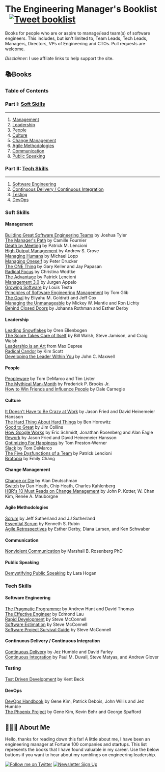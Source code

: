 
# The Engineering Manager's Booklist &nbsp; [![Tweet booklist](https://img.shields.io/twitter/url/:protocol(https|http)/:hostAndPath.svg?style=social)](https://twitter.com/home?status=The%20Engineering%20Manager%27s%20Booklist%20%40jesselpalmer%20https%3A%2F%2Fgithub.com%2Fjesselpalmer%2Fthe-engineering-managers-booklist)

Books for people who are or aspire to manage/lead team(s) of software engineers. This includes, but isn't limited to, Team Leads, Tech Leads, Managers, Directors, VPs of Engineering and CTOs. Pull requests are welcome.

*Disclaimer*: I use affilate links to help support the site.

## 📚Books

### Table of Contents

### Part I: [Soft Skills](#soft-skills)

---

1. [Management](#management)
1. [Leadership](#leadership)
1. [People](#people)
1. [Culture](#culture)
1. [Change Management](#change-management)
1. [Agile Methodologies](#agile-methodologies)
1. [Communication](#communication)
1. [Public Speaking](#public-speaking)

### Part II: [Tech Skills](#tech-skills)

---

1. [Software Engineering](#software-engineering)  
1. [Continuous Delivery / Continuous Integration](#continuous-delivery--continuous-integration)  
1. [Testing](#testing)
1. [DevOps](#DevOps)

### Soft Skills

#### Management

[Building Great Software Engineering Teams](https://amzn.to/2ExjxDi) by Joshua Tyler  
[The Manager's Path](https://amzn.to/2XmUJW2) by Camille Fournier  
[Death by Meeting](https://amzn.to/2Exzfyq) by Patrick M. Lencioni  
[High Output Management](https://amzn.to/2tGnM9m) by Andrew S. Grove  
[Managing Humans](https://amzn.to/2BRGJdK) by Michael Lopp  
[Managing Oneself](https://www.amazon.com/Managing-Oneself-Harvard-Business-Classics/dp/142212312X) by Peter Drucker  
[The ONE Thing](https://www.amazon.com/ONE-Thing-Surprisingly-Extraordinary-Results/dp/1885167776) by Gary Keller and Jay Papasan  
[Radical Focus](https://www.amazon.com/Radical-Focus-Achieving-Important-Objectives/dp/0996006028) by Christina Wodtke  
[The Advantage](https://www.amazon.com/Advantage-Organizational-Health-Everything-Business/dp/0470941529) by Patrick Lencioni  
[Management 3.0](https://www.amazon.com/gp/product/0321712471) by Jurgen Appelo  
[Growing Software](https://www.amazon.com/gp/product/1593271832) by Louis Testa  
[Principles of Software Engineering Management](https://www.amazon.com/Principles-Software-Engineering-Management-Gilb/dp/0201192462) by Tom Glib  
[The Goal](https://www.amazon.com/Goal-Process-Ongoing-Improvement/dp/0884270610) by Eliyahu M. Goldratt and Jeff Cox  
[Managing the Unmanageable](https://www.amazon.com/dp/032182203X) by Mickey W. Mantle and Ron Lichty  
[Behind Closed Doors](https://www.amazon.com/Behind-Closed-Doors-Management-Programmers/dp/0976694026) by Johanna Rothman and Esther Derby

#### Leadership

[Leading Snowflakes](http://leadingsnowflakes.com/) by Oren Ellenbogen  
[The Score Takes Care of Itself](https://www.amazon.com/Score-Takes-Care-Itself-Philosophy/dp/1591843472) by Bill Walsh, Steve Jamison, and Craig Walsh  
[Leadership is an Art](https://www.amazon.com/Leadership-Art-Max-Depree/dp/0385512465) from Max Depree  
[Radical Candor](https://www.amazon.com/Radical-Candor-Kick-Ass-Without-Humanity/dp/1250103509) by Kim Scott  
[Developing the Leader Within You](https://www.amazon.com/Developing-Leader-Within-John-Maxwell/dp/0785281126) by John C. Maxwell  

#### People

[Peopleware](https://www.amazon.com/Peopleware-Productive-Projects-Teams-3rd/dp/0321934113/ref=dp_ob_title_bk) by Tom DeMarco and Tim Lister  
[The Mythical Man-Month](https://www.amazon.com/Mythical-Man-Month-Software-Engineering-Anniversary/dp/0201835959/) by Frederick P. Brooks Jr.  
[How to Win Friends and Influence People](https://www.amazon.com/How-Win-Friends-Influence-People/dp/0671027034) by Dale Carnegie  

#### Culture

[It Doesn't Have to Be Crazy at Work](https://www.amazon.com/gp/product/0062874780/ref=dbs_a_def_rwt_bibl_vppi_i0) by Jason Fried and David Heinemeier Hansson  
[The Hard Thing About Hard Things](https://www.amazon.com/dp/B00DQ845EA) by Ben Horowitz  
[Good to Great](https://www.amazon.com/Good-Great-Some-Companies-Others-ebook/dp/B0058DRUV6) by Jim Collins  
[How Google Works](https://www.amazon.com/How-Google-Works/dp/B00MOZPSYW) by Eric Schmidt, Jonathan Rosenberg and Alan Eagle  
[Rework](https://www.amazon.com/Rework-Jason-Fried-ebook/dp/B002MUAJ2A) by Jason Fried and David Heinemeier Hansson  
[Optimizing For Happiness](https://speakerdeck.com/mojombo/optimizing-for-happiness) by Tom Preston-Werner  
[Slack](https://www.amazon.com/Slack-Getting-Burnout-Busywork-Efficiency/dp/0767907698) by Tom DeMarco  
[The Five Dysfunctions of a Team](https://www.amazon.com/Five-Dysfunctions-Team-Leadership-Fable/dp/0787960756) by Patrick Lencioni  
[Brotopia](https://www.amazon.com/Brotopia-Breaking-Boys-Silicon-Valley/dp/0735213534) by Emily Chang  

#### Change Management

[Change or Die](https://www.amazon.com/Change-Die-Three-Keys-Work/dp/B000MV8X3I/) by Alan Deutschman  
[Switch](https://www.amazon.com/Switch-Change-Things-When-Hard/dp/B0038NLX9S/) by Dan Heath, Chip Heath, Charles Kahlenberg  
[HBR's 10 Must Reads on Change Management](https://www.amazon.com/Change-Management-including-featured-Leading/dp/1422158004) by John P. Kotter, W. Chan Kim, Renée A. Mauborgne  

#### Agile Methodologies

[Scrum](https://www.amazon.com/Scrum-Doing-Twice-Work-Half/dp/038534645X) by Jeff Sutherland and JJ Sutherland  
[Essential Scrum](https://www.amazon.com/Essential-Scrum-Practical-Addison-Wesley-Signature/dp/0137043295) by Kenneth S. Rubin  
[Agile Retrospectives](https://www.amazon.com/dp/B00B03SRJW/) by Esther Derby, Diana Larsen, and Ken Schwaber  

#### Communication

[Nonviolent Communication](https://www.amazon.com/Nonviolent-Communication-Language-Life-Changing-Relationships/dp/189200528X) by Marshall B. Rosenberg PhD  

#### Public Speaking

[Demystifying Public Speaking](https://alistapart.com/article/demystifying-public-speaking) by Lara Hogan  

### Tech Skills

#### Software Engineering

[The Pragmatic Programmer](https://www.amazon.com/Pragmatic-Programmer-Journeyman-Master/dp/020161622X) by Andrew Hunt and David Thomas  
[The Effective Engineer](https://www.theeffectiveengineer.com/book) by Edmond Lau  
[Rapid Development](https://www.amazon.com/Rapid-Development-Taming-Software-Schedules/dp/1556159005) by Steve McConnell  
[Software Estimation](https://www.amazon.com/Software-Estimation-Demystifying-Developer-Practices/dp/0735605351) by Steve McConnell  
[Software Project Survival Guide](https://www.amazon.com/dp/1572316217) by Steve McConnell  

#### Continuous Delivery / Continuous Integration

[Continuous Delivery](https://www.amazon.com/Continuous-Delivery-Deployment-Automation-Addison-Wesley/dp/0321601912) by Jez Humble and David Farley  
[Continuous Integration](https://www.amazon.com/gp/product/0321336380) by Paul M. Duvall, Steve Matyas, and Andrew Glover  

#### Testing

[Test Driven Development](https://www.amazon.com/Test-Driven-Development-Kent-Beck/dp/0321146530) by Kent Beck  

#### DevOps

[DevOps Handbook](https://www.amazon.com/DevOps-Handbook-World-Class-Reliability-Organizations/dp/1942788002) by Gene Kim, Patrick Debois, John Willis and Jez Humble  
[The Phoenix Project](https://www.amazon.com/Phoenix-Project-DevOps-Helping-Business-ebook/dp/B00AZRBLHO) by Gene Kim, Kevin Behr and George Spafford  

## 👨🏾‍💻 About Me

Hello, thanks for reading down this far! A little about me, I have been an engineering manager at Fortune 100 companies and startups. This list represents the books that I have found valuable in my career. Use the below buttons if you want to hear about my ramblings on engineering leadership.

 [![Follow me on Twitter](https://img.shields.io/badge/Follow%20me%20on%20Twitter-%40jesselpalmer-blue.svg)](https://twitter.com/jesselpalmer) [![Newsletter Sign Up](https://img.shields.io/badge/Sign%20up%20for%20my%20Newsletter-On%20Engineering%20Leadership-blue.svg)](https://tinyletter.com/jesselpalmer)
